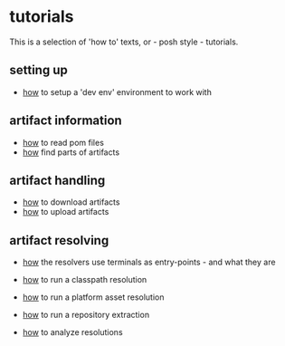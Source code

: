 # tutorials
This is a selection of 'how to' texts, or - posh style - tutorials. 

## setting up
- [how](howToSetupADevEnvironment.md) to setup a 'dev env' environment to work with

## artifact information
- [how](howToReadPoms.md) to read pom files 
- [how](howToFindPartsOfArtifacts.md) find parts of artifacts

## artifact handling
- [how](howToDownload.md) to download artifacts
- [how](howToUpload.md) to upload artifacts

## artifact resolving

- [how](theThingWithTheTerminals.md) the resolvers use terminals as entry-points - and what they are 

- [how](howToResolveClasspaths.md) to run a classpath resolution
- [how](howToUseThePlatformAssetResolver.md) to run a platform asset resolution
- [how](howToRunRepositoryExtractions.md) to run a repository extraction

- [how](howToAnalyzeResolutions.md) to analyze resolutions
